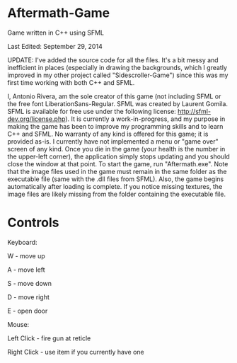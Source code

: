 Aftermath-Game
==============

Game written in C++ using SFML

Last Edited: September 29, 2014

UPDATE: I've added the source code for all the files. It's a bit messy and inefficient in places (especially in drawing the backgrounds, which I greatly improved in my other project called "Sidescroller-Game") since this was my first time working with both C++ and SFML. 

I, Antonio Rivera, am the sole creator of this game (not including SFML or the free font LiberationSans-Regular. SFML was created by Laurent Gomila. SFML is available for free use under the following license: http://sfml-dev.org/license.php). It is currently a work-in-progress, and my purpose in making the game has been to improve my programming skills and to learn C++ and SFML. No warranty of any kind is offered for this game; it is provided as-is. I currently have not implemented a menu or "game over" screen of any kind. Once you die in the game (your health is the number in the upper-left corner), the application simply stops updating and you should close the window at that point. To start the game, run "Aftermath.exe". Note that the image files used in the game must remain in the same folder as the executable file (same with the .dll files from SFML). Also, the game begins automatically after loading is complete. If you notice missing textures, the image files are likely missing from the folder containing the executable file.

Controls
========

Keyboard:

W - move up

A - move left

S - move down

D - move right

E - open door

Mouse:

Left Click - fire gun at reticle

Right Click - use item if you currently have one
